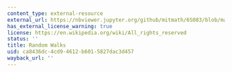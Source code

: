 ```yaml
---
content_type: external-resource
external_url: https://nbviewer.jupyter.org/github/mitmath/6S083/blob/master/lectures/live/04%20-%20Random%20walks.ipynb
has_external_license_warning: true
license: https://en.wikipedia.org/wiki/All_rights_reserved
status: ''
title: Random Walks
uid: ca8436dc-4cd9-4612-b601-5827dac3d457
wayback_url: ''
---
```

